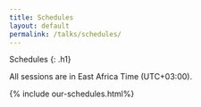 ```yaml
---
title: Schedules
layout: default
permalink: /talks/schedules/
---
```


Schedules 
{: .h1}

All sessions are in East Africa Time (UTC+03:00).

{% include our-schedules.html%}